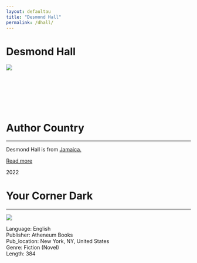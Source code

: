 ```yaml
---
layout: defaultau
title: "Desmond Hall"
permalink: /dhall/
---
```

<!-- partial:index.partial.html -->
<div class="content">
     <h1>Desmond Hall</h1>
    <div class="quote">
        <div><img src="https://media.wbur.org/wp/2020/07/2-10-20DSMH00257-1-600x600.jpg" class="logo"></div>
    </div>
    <div class="timeline">
        <div style="padding-bottom:100px;"></div>
        <div class="block">
             <div class="date right"><p class="right"></p></div>
            <div class="dot"></div>
            <div class="left first">
            <div class="author_country">
                <h1>Author Country</h1><hr>
          <div class="aclocation">  <p>Desmond Hall is from <a href="http://localhost:4000/62">Jamaica.</a></p></div>
              <div class="acreadmore">  <a href="" target="_blank">Read more</a></div>
            </div>
            </div>
        <div class="block">
            <div class="date left"><p class="left">2022</p></div>
            <div class="dot"></div>
            <div class="right">
                <h1>Your Corner Dark</h1><hr>
                <p><img src="https://m.media-amazon.com/images/I/51OT6iuI3RL._SX320_BO1,204,203,200_.jpg"></p>
                <p>
                Language: English<br/>
                Publisher: Atheneum Books<br/>
                Pub_location: New York, NY, United States<br/>
                Genre: Fiction (Novel)<br/>
                Length: 384 <br/>                   </p>
            </div>
        </div>
